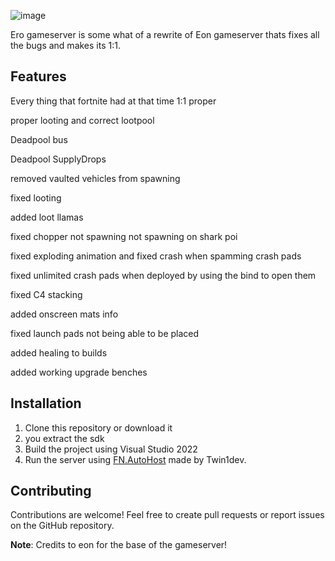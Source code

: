 ![image](https://github.com/user-attachments/assets/8c265350-d49e-4e83-8a30-dc241624fe2f)


Ero gameserver is some what of a rewrite of Eon gameserver thats fixes all the bugs and makes its 1:1.

## Features

Every thing that fortnite had at that time 1:1 proper

proper looting and correct lootpool

Deadpool bus

Deadpool SupplyDrops

removed vaulted vehicles from spawning

fixed looting

added loot llamas

fixed chopper not spawning not spawning on shark poi

fixed exploding animation and fixed crash when spamming crash pads

fixed unlimited crash pads when deployed by using the bind to open them

fixed C4 stacking

added onscreen mats info

fixed launch pads not being able to be placed

added healing to builds

added working upgrade benches

## Installation

1. Clone this repository or download it
2. you extract the sdk
3. Build the project using Visual Studio 2022
4. Run the server using [FN.AutoHost](https://github.com/Twin1dev/FN.AutoHost) made by Twin1dev.
## Contributing

Contributions are welcome! Feel free to create pull requests or report issues on the GitHub repository.

**Note**: Credits to eon for the base of the gameserver! 

